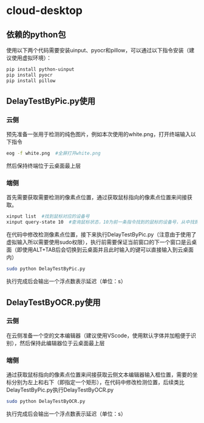 # cloud-desktop
## 依赖的python包
使用以下两个代码需要安装uinput、pyocr和pillow，可以通过以下指令安装（建议使用虚拟环境）：
```bash
pip install python-uinput
pip install pyocr
pip install pillow
```

## DelayTestByPic.py使用
### 云侧
预先准备一张用于检测的纯色图片，例如本次使用的white.png，打开终端输入以下指令

```bash
eog -f white.png  #全屏打开white.png
```

然后保持终端位于云桌面最上层
### 端侧
首先需要获取需要检测的像素点位置，通过获取鼠标指向的像素点位置来间接获取。

```bash
xinput list  #找到鼠标对应的设备号
xinput query-state 10  #查询鼠标状态，10为前一条指令找到的鼠标的设备号，从中找到鼠标的坐标
```

在代码中修改检测像素点位置，接下来执行DelayTestByPic.py（注意由于使用了虚拟输入所以需要使用sudo权限），执行前需要保证当前窗口的下一个窗口是云桌面（即使用ALT+TAB后会切换到云桌面并且此时输入的键可以直接输入到云桌面内）

```bash
sudo python DelayTestByPic.py
```

执行完成后会输出一个浮点数表示延迟（单位：s）

## DelayTestByOCR.py使用
### 云侧
在云侧准备一个空的文本编辑器（建议使用VScode，使用默认字体并加粗便于识别），然后保持此编辑器位于云桌面最上层

### 端侧
通过获取鼠标指向的像素点位置来间接获取云侧文本编辑器输入框位置，需要的坐标分别为左上和右下（即指定一个矩形），在代码中修改检测位置，后续类比DelayTestByPic.py执行DelayTestByOCR.py

```bash
sudo python DelayTestByOCR.py
```

执行完成后会输出一个浮点数表示延迟（单位：s）